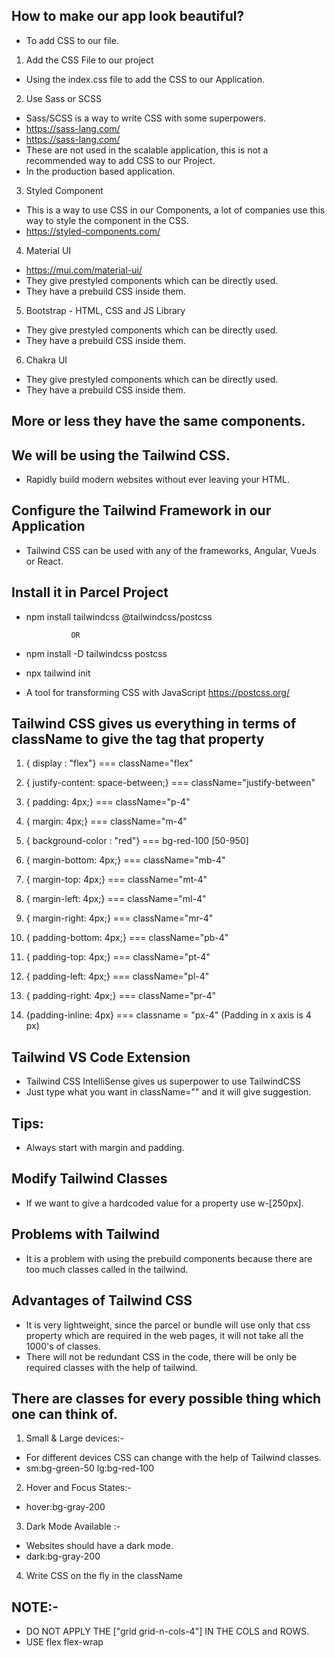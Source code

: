 ## How to make our app look beautiful?
- To add CSS to our file.

1. Add the CSS File to our project
- Using the index.css file to add the CSS to our Application.

2. Use Sass or SCSS
- Sass/SCSS is a way to write CSS with some superpowers.
- https://sass-lang.com/
- https://sass-lang.com/
- These are not used in the scalable application, this is not a recommended way to add CSS to our Project.
- In the production based application.

3. Styled Component
- This is a way to use CSS in our Components, a lot of companies use this way to style the component in the CSS.
- https://styled-components.com/

4. Material UI
- https://mui.com/material-ui/
- They give prestyled components which can be directly used.
- They have a prebuild CSS inside them.

5. Bootstrap - HTML, CSS and JS Library
- They give prestyled components which can be directly used.
- They have a prebuild CSS inside them.

6. Chakra UI
- They give prestyled components which can be directly used.
- They have a prebuild CSS inside them.

## More or less they have the same components.

## We will be using the Tailwind CSS.
- Rapidly build modern websites without ever leaving your HTML.

## Configure the Tailwind Framework in our Application
- Tailwind CSS can be used with any of the frameworks, Angular, VueJs or React.

## Install it in Parcel Project

- npm install tailwindcss @tailwindcss/postcss

                OR
- npm install -D tailwindcss postcss
- npx tailwind init

- A tool for transforming CSS with JavaScript
https://postcss.org/

## Tailwind CSS gives us everything in terms of className to give the tag that property
1. { display : "flex"}  === className="flex"
2. { justify-content: space-between;}  === className="justify-between"
3. { padding: 4px;}  === className="p-4"
4. { margin: 4px;}  === className="m-4"
5. { background-color : "red"}  === bg-red-100 [50-950]

6. { margin-bottom: 4px;}  === className="mb-4"
7. { margin-top: 4px;}  === className="mt-4"
8. { margin-left: 4px;}  === className="ml-4"
9. { margin-right: 4px;}  === className="mr-4"

10. { padding-bottom: 4px;}  === className="pb-4"
11. { padding-top: 4px;}  === className="pt-4"
12. { padding-left: 4px;}  === className="pl-4"
13. { padding-right: 4px;}  === className="pr-4"

14. {padding-inline: 4px} === classname = "px-4" (Padding in x axis is 4 px)

## Tailwind VS Code Extension
- Tailwind CSS IntelliSense gives us superpower to use TailwindCSS
- Just type what you want in className="" and it will give suggestion.

## Tips:
- Always start with margin and padding.

## Modify Tailwind Classes
- If we want to give a hardcoded value for a property use w-[250px].

## Problems with Tailwind
- It is a problem with using the prebuild components because there are too much classes called in the tailwind.

## Advantages of Tailwind CSS
- It is very lightweight, since the parcel or bundle will use only that css property which are required in the 
  web pages, it will not take all the 1000's of classes.
- There will not be redundant CSS in the code, there will be only be required classes with the help of tailwind.

## There are classes for every possible thing which one can think of.
1. Small & Large devices:-
- For different devices CSS can change with the help of Tailwind classes.
- sm:bg-green-50 lg:bg-red-100

2. Hover and Focus States:-
- hover:bg-gray-200

3. Dark Mode Available :-
- Websites should have a dark mode.
- dark:bg-gray-200

4. Write CSS on the fly in the className

## NOTE:-
- DO NOT APPLY THE ["grid grid-n-cols-4"] IN THE COLS and ROWS.
- USE flex flex-wrap